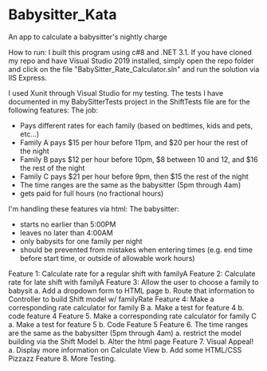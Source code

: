 # Babysitter_Kata
An app to calculate a babysitter's nightly charge

How to run: I built this program using c#8 and .NET 3.1. If you have cloned my repo and 
have Visual Studio 2019 installed, simply open the repo folder and click on the 
file "BabySitter_Rate_Calculator.sln" and run the solution via IIS Express.

I used Xunit through Visual Studio for my testing. The tests I have documented in my 
BabySitterTests project in the ShiftTests file are for the following features:
The job:
- Pays different rates for each family (based on bedtimes, kids and pets, etc...)
- Family A pays $15 per hour before 11pm, and $20 per hour the rest of the night
- Family B pays $12 per hour before 10pm, $8 between 10 and 12, and $16 the rest of the night
- Family C pays $21 per hour before 9pm, then $15 the rest of the night
- The time ranges are the same as the babysitter (5pm through 4am)
- gets paid for full hours (no fractional hours)

I'm handling these features via html:
The babysitter:
- starts no earlier than 5:00PM
- leaves no later than 4:00AM
- only babysits for one family per night
- should be prevented from mistakes when entering times (e.g. end time before start time, or outside of allowable work hours)

Feature 1: Calculate rate for a regular shift with familyA
Feature 2: Calculate rate for late shift with familyA
Feature 3: Allow the user to choose a family to babysit
	a. Add a dropdown form to HTML page
	b. Route that information to Controller to build Shift model w/ familyRate
Feature 4: Make a corresponding rate calculator for family B
	a. Make a test for feature 4
	b. code feature 4
Feature 5. Make a corresponding rate calculator for family C
	a. Make a test for feature 5
	b. Code Feature 5
Feature 6. The time ranges are the same as the babysitter (5pm through 4am)
	a. restrict the model building via the Shift Model
	b. Alter the html page
Feature 7. Visual Appeal! 
	a. Display more information on Calculate View
	b. Add some HTML/CSS Pizzazz
Feature 8. More Testing. 





